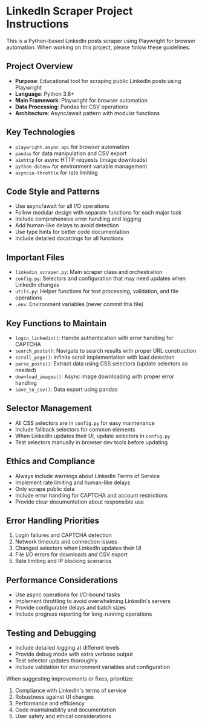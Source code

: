 <!-- Use this file to provide workspace-specific custom instructions to Copilot. For more details, visit https://code.visualstudio.com/docs/copilot/copilot-customization#_use-a-githubcopilotinstructionsmd-file -->

# LinkedIn Scraper Project Instructions

This is a Python-based LinkedIn posts scraper using Playwright for browser automation. When working on this project, please follow these guidelines:

## Project Overview
- **Purpose**: Educational tool for scraping public LinkedIn posts using Playwright
- **Language**: Python 3.8+
- **Main Framework**: Playwright for browser automation
- **Data Processing**: Pandas for CSV operations
- **Architecture**: Async/await pattern with modular functions

## Key Technologies
- `playwright.async_api` for browser automation
- `pandas` for data manipulation and CSV export
- `aiohttp` for async HTTP requests (image downloads)
- `python-dotenv` for environment variable management
- `asyncio-throttle` for rate limiting

## Code Style and Patterns
- Use async/await for all I/O operations
- Follow modular design with separate functions for each major task
- Include comprehensive error handling and logging
- Add human-like delays to avoid detection
- Use type hints for better code documentation
- Include detailed docstrings for all functions

## Important Files
- `linkedin_scraper.py`: Main scraper class and orchestration
- `config.py`: Selectors and configuration that may need updates when LinkedIn changes
- `utils.py`: Helper functions for text processing, validation, and file operations
- `.env`: Environment variables (never commit this file)

## Key Functions to Maintain
- `login_linkedin()`: Handle authentication with error handling for CAPTCHA
- `search_posts()`: Navigate to search results with proper URL construction
- `scroll_page()`: Infinite scroll implementation with load detection
- `parse_posts()`: Extract data using CSS selectors (update selectors as needed)
- `download_images()`: Async image downloading with proper error handling
- `save_to_csv()`: Data export using pandas

## Selector Management
- All CSS selectors are in `config.py` for easy maintenance
- Include fallback selectors for common elements
- When LinkedIn updates their UI, update selectors in `config.py`
- Test selectors manually in browser dev tools before updating

## Ethics and Compliance
- Always include warnings about LinkedIn Terms of Service
- Implement rate limiting and human-like delays
- Only scrape public data
- Include error handling for CAPTCHA and account restrictions
- Provide clear documentation about responsible use

## Error Handling Priorities
1. Login failures and CAPTCHA detection
2. Network timeouts and connection issues
3. Changed selectors when LinkedIn updates their UI
4. File I/O errors for downloads and CSV export
5. Rate limiting and IP blocking scenarios

## Performance Considerations
- Use async operations for I/O-bound tasks
- Implement throttling to avoid overwhelming LinkedIn's servers
- Provide configurable delays and batch sizes
- Include progress reporting for long-running operations

## Testing and Debugging
- Include detailed logging at different levels
- Provide debug mode with extra verbose output
- Test selector updates thoroughly
- Include validation for environment variables and configuration

When suggesting improvements or fixes, prioritize:
1. Compliance with LinkedIn's terms of service
2. Robustness against UI changes
3. Performance and efficiency
4. Code maintainability and documentation
5. User safety and ethical considerations
